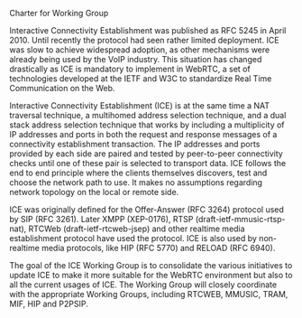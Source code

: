Charter for Working Group

Interactive Connectivity Establishment was published as RFC 5245 in April 2010. Until recently the protocol had seen rather limited deployment. ICE was slow to achieve widespread adoption, as other mechanisms were already
being used by the VoIP industry. This situation has changed drastically as ICE is mandatory to implement
in WebRTC, a set of technologies developed at the IETF and W3C to standardize Real Time Communication on the Web.

Interactive Connectivity Establishment (ICE) is at the same time a NAT traversal technique, a multihomed address selection technique, and a dual stack address selection technique that works by including a multiplicity of IP addresses and ports in both the request and response messages of a connectivity establishment transaction.  The IP addresses and ports provided by each side are paired and tested by peer-to-peer connectivity checks until one of these pair is selected to transport data. ICE follows the end to end principle where the clients themselves discovers, test and choose the network path to use. It makes no assumptions regarding network topology on the local or remote side.

ICE was originally defined for the Offer-Answer (RFC 3264) protocol used by SIP (RFC 3261). Later XMPP (XEP-0176), RTSP (draft-ietf-mmusic-rtsp-nat), RTCWeb (draft-ietf-rtcweb-jsep) and other realtime media establishment protocol have used the protocol. ICE is also used by non-realtime media protocols, like HIP (RFC 5770) and RELOAD (RFC 6940).

The goal of the ICE Working Group is to consolidate the various initiatives to update ICE to make it more suitable for the WebRTC environment but also to all the current usages of ICE.  The Working Group will closely coordinate with the appropriate Working Groups, including RTCWEB, MMUSIC, TRAM, MIF, HIP and P2PSIP.
